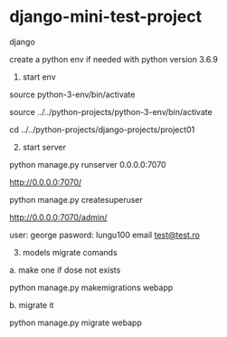 # django-mini-test-project


django 

create a python env if needed with python version 3.6.9

1. start env

source python-3-env/bin/activate

source ../../python-projects/python-3-env/bin/activate

cd ../../python-projects/django-projects/project01

2. start server

python manage.py runserver 0.0.0.0:7070

http://0.0.0.0:7070/

python manage.py createsuperuser

http://0.0.0.0:7070/admin/

user: george
pasword: lungu100
email test@test.ro


3.  models migrate comands

a. make one if dose not exists

python manage.py makemigrations webapp

b. migrate it

python manage.py migrate webapp
